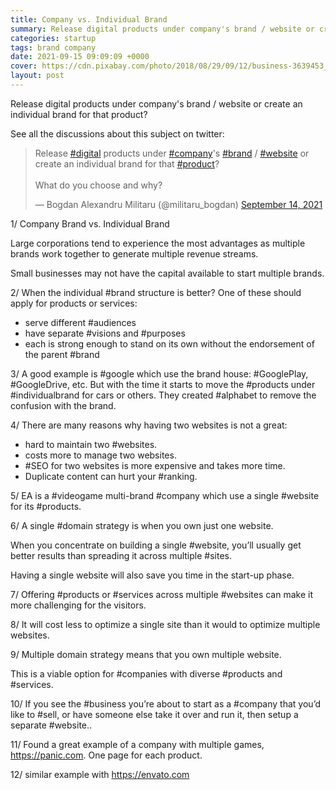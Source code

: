```yaml
---
title: Company vs. Individual Brand
summary: Release digital products under company's brand / website or create an individual brand for that product?
categories: startup
tags: brand company
date: 2021-09-15 09:09:09 +0000
cover: https://cdn.pixabay.com/photo/2018/08/29/09/12/business-3639453_1280.jpg
layout: post
---
```


Release digital products under company's brand / website or create an individual brand for that product?

See all the discussions about this subject on twitter:

<blockquote class="twitter-tweet"><p lang="en" dir="ltr">Release <a href="https://twitter.com/hashtag/digital?src=hash&amp;ref_src=twsrc%5Etfw">#digital</a> products under <a href="https://twitter.com/hashtag/company?src=hash&amp;ref_src=twsrc%5Etfw">#company</a>&#39;s <a href="https://twitter.com/hashtag/brand?src=hash&amp;ref_src=twsrc%5Etfw">#brand</a> / <a href="https://twitter.com/hashtag/website?src=hash&amp;ref_src=twsrc%5Etfw">#website</a> or create an individual brand for that <a href="https://twitter.com/hashtag/product?src=hash&amp;ref_src=twsrc%5Etfw">#product</a>?<br><br>What do you choose and why?</p>&mdash; Bogdan Alexandru Militaru (@militaru_bogdan) <a href="https://twitter.com/militaru_bogdan/status/1437689293569511424?ref_src=twsrc%5Etfw">September 14, 2021</a></blockquote> <script async src="https://platform.twitter.com/widgets.js" charset="utf-8"></script>

1/ Company Brand vs. Individual Brand

Large corporations tend to experience the most advantages as multiple brands work together to generate multiple revenue streams. 

Small businesses may not have the capital available to start multiple brands. 

2/ When the individual #brand structure is better? One of these should apply for products or services:

- serve different #audiences
- have separate #visions and #purposes
- each is strong enough to stand on its own without the endorsement of the parent #brand 

3/ A good example is #google which use the brand house: #GooglePlay, #GoogleDrive, etc. But with the time it starts to move the #products under #individualbrand for cars or others. They created #alphabet to remove the confusion with the brand. 

4/ There are many reasons why having two websites is not a great: 

- hard to maintain two #websites.
- costs more to manage two websites.
- #SEO for two websites is more expensive and takes more time.
- Duplicate content can hurt your #ranking.

5/ EA is a #videogame multi-brand #company which use a single #website for its #products.

6/ A single #domain strategy is when you own just one website.

When you concentrate on building a single #website, you’ll usually get better results than spreading it across multiple #sites.

Having a single website will also save you time in the start-up phase.

7/ Offering #products or #services across multiple #websites can make it more challenging for the visitors.

8/ It will cost less to optimize a single site than it would to optimize multiple websites.

9/ Multiple domain strategy means that you own multiple website.

This is a viable option for #companies with diverse #products and #services.

10/ If you see the #business you’re about to start as a #company that you’d like to #sell, or have someone else take it over and run it, then setup a separate #website..

11/ Found a great example of a company with multiple games, https://panic.com. One page for each product.

12/ similar example with https://envato.com

